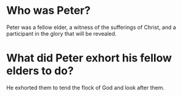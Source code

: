 # Who was Peter?

Peter was a fellow elder, a witness of the sufferings of Christ, and a participant in the glory that will be revealed.

# What did Peter exhort his fellow elders to do?

He exhorted them to tend the flock of God and look after them.
